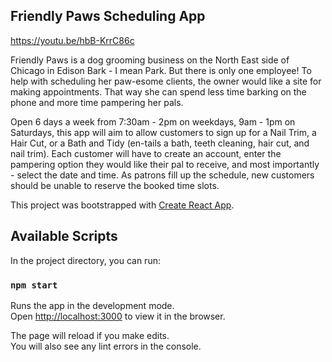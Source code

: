 ## Friendly Paws Scheduling App

https://youtu.be/hbB-KrrC86c

Friendly Paws is a dog grooming business on the North East side of Chicago in Edison Bark - I
mean Park. But there is only one employee! To help with scheduling her paw-esome clients,
the owner would like a site for making appointments. That way she can spend less time barking
on the phone and more time pampering her pals.

Open 6 days a week from 7:30am - 2pm on weekdays, 9am - 1pm on
Saturdays, this app will aim to allow customers to sign up for a Nail
Trim, a Hair Cut, or a Bath and Tidy (en-tails a bath, teeth cleaning,
hair cut, and nail trim). Each customer will have to create an
account, enter the pampering option they would like their pal to
receive, and most importantly - select the date and time. As patrons
fill up the schedule, new customers should be unable to reserve the
booked time slots.

This project was bootstrapped with [Create React App](https://github.com/facebook/create-react-app).

## Available Scripts

In the project directory, you can run:

### `npm start`

Runs the app in the development mode.<br />
Open [http://localhost:3000](http://localhost:3000) to view it in the browser.

The page will reload if you make edits.<br />
You will also see any lint errors in the console.
